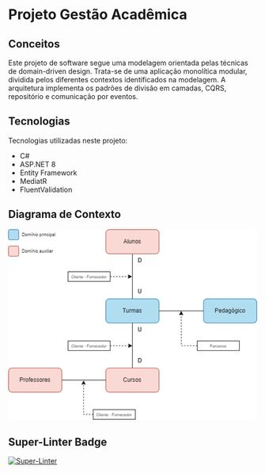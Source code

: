 # Projeto Gestão Acadêmica

## Conceitos
Este projeto de software segue uma modelagem orientada pelas técnicas de domain-driven design.
Trata-se de uma aplicação monolítica modular, dividida pelos diferentes contextos identificados na modelagem.
A arquitetura implementa os padrões de divisão em camadas, CQRS, repositório e comunicação por eventos.

## Tecnologias
Tecnologias utilizadas neste projeto:
- C#
- ASP.NET 8
- Entity Framework
- MediatR
- FluentValidation

## Diagrama de Contexto
![[alt text](artifacts/diagrama de contexto.png "Diagrama de Contexto")](https://raw.githubusercontent.com/vctr-moraes/GestaoAcademica/refs/heads/master/artifacts/diagrama%20de%20contexto.png)

## Super-Linter Badge
[![Super-Linter](https://github.com/vctr-moraes/GestaoAcademica/actions/workflows/main.yml/badge.svg)](https://github.com/marketplace/actions/super-linter)

